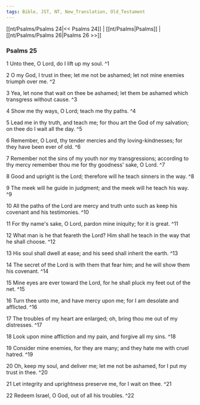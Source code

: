 ```yaml
---
tags: Bible, JST, NT, New_Translation, Old_Testament
---
```


[[nt/Psalms/Psalms 24|<< Psalms 24]] | [[nt/Psalms|Psalms]] | [[nt/Psalms/Psalms 26|Psalms 26 >>]]

### Psalms 25

1 Unto thee, O Lord, do I lift up my soul.  ^1

2 O my God, I trust in thee; let me not be ashamed; let not mine enemies triumph over me.  ^2

3 Yea, let none that wait on thee be ashamed; let them be ashamed which transgress without cause.  ^3

4 Show me thy ways, O Lord; teach me thy paths.  ^4

5 Lead me in thy truth, and teach me; for thou art the God of my salvation; on thee do I wait all the day.  ^5

6 Remember, O Lord, thy tender mercies and thy loving-kindnesses; for they have been ever of old.  ^6

7 Remember not the sins of my youth nor my transgressions; according to thy mercy remember thou me for thy goodness\' sake, O Lord.  ^7

8 Good and upright is the Lord; therefore will he teach sinners in the way.  ^8

9 The meek will he guide in judgment; and the meek will he teach his way.  ^9

10 All the paths of the Lord are mercy and truth unto such as keep his covenant and his testimonies.  ^10

11 For thy name\'s sake, O Lord, pardon mine iniquity; for it is great.  ^11

12 What man is he that feareth the Lord? Him shall he teach in the way that he shall choose.  ^12

13 His soul shall dwell at ease; and his seed shall inherit the earth.  ^13

14 The secret of the Lord is with them that fear him; and he will show them his covenant.  ^14

15 Mine eyes are ever toward the Lord, for he shall pluck my feet out of the net.  ^15

16 Turn thee unto me, and have mercy upon me; for I am desolate and afflicted.  ^16

17 The troubles of my heart are enlarged; oh, bring thou me out of my distresses.  ^17

18 Look upon mine affliction and my pain, and forgive all my sins.  ^18

19 Consider mine enemies, for they are many; and they hate me with cruel hatred.  ^19

20 Oh, keep my soul, and deliver me; let me not be ashamed, for I put my trust in thee.  ^20

21 Let integrity and uprightness preserve me, for I wait on thee.  ^21

22 Redeem Israel, O God, out of all his troubles.  ^22

 
